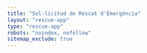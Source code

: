 ```yaml
---
title: "Sol·licitud de Rescat d'Emergència"
layout: "rescue-app"
type: "rescue-app"
robots: "noindex, nofollow"
sitemap_exclude: true
---
```

